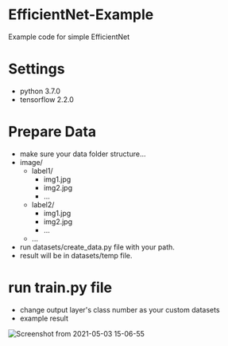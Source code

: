 # EfficientNet-Example
Example code for simple EfficientNet

# Settings
- python 3.7.0
- tensorflow 2.2.0

# Prepare Data
- make sure your data folder structure...
- image/
  - label1/
    - img1.jpg
    - img2.jpg
    - ...
  - label2/
    - img1.jpg
    - img2.jpg
    - ...
  - ...
- run datasets/create_data.py file with your path.
- result will be in datasets/temp file.

# run train.py file
- change output layer's class number as your custom datasets
- example result

![Screenshot from 2021-05-03 15-06-55](https://user-images.githubusercontent.com/62841284/116846724-ed4cd380-ac23-11eb-8322-e1a0c558170e.png)
